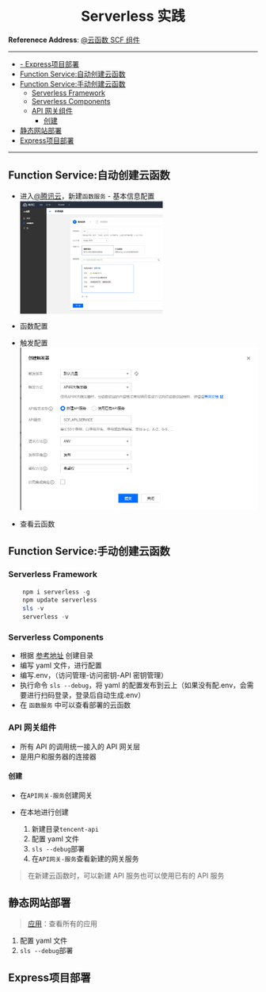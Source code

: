 <h1 align="center">Serverless 实践</h1>

**Referenece Address**: [@云函数 SCF 组件][1]

---
- [- Express项目部署](#ulliexpress项目部署liul)
- [Function Service:自动创建云函数](#function-service自动创建云函数)
- [Function Service:手动创建云函数](#function-service手动创建云函数)
  - [Serverless Framework](#serverless-framework)
  - [Serverless Components](#serverless-components)
  - [API 网关组件](#api-网关组件)
    - [创建](#创建)
- [静态网站部署](#静态网站部署)
- [Express项目部署](#express项目部署)
---

## Function Service:自动创建云函数

- 进入[@腾讯云][2]，新建`函数服务` - 基本信息配置
  <img src="./doc/1.jpg" width = "60%" height = "60%" align=center />

- 函数配置
- 触发配置
  ![触发器配置](./doc/2.jpg)
- 查看云函数

## Function Service:手动创建云函数

### Serverless Framework

```powershell
	npm i serverless -g
	npm update serverless
	sls -v
	serverless -v
```

### Serverless Components

- 根据 [参考地址][1] 创建目录
- 编写 yaml 文件，进行配置
- 编写.env，（访问管理-访问密钥-API 密钥管理）
- 执行命令 `sls --debug`，将 yaml 的配置发布到云上（如果没有配.env，会需要进行扫码登录，登录后自动生成.env）
- 在 `函数服务` 中可以查看部署的云函数

### API 网关组件

- 所有 API 的调用统一接入的 API 网关层
- 是用户和服务器的连接器

#### 创建

- 在`API网关-服务`创建网关
- 在本地进行创建

  1. 新建目录`tencent-api`
  2. 配置 yaml 文件
  3. `sls --debug`部署
  4. 在`API网关-服务`查看新建的网关服务

> 在新建云函数时，可以新建 API 服务也可以使用已有的 API 服务

## 静态网站部署
>[应用][3]：查看所有的应用
  1. 配置 yaml 文件
  2. `sls --debug`部署

## Express项目部署



[1]: https://cloud.tencent.com/document/product/1154/39271#2.-.E5.88.9B.E5.BB.BA
[2]: https://console.cloud.tencent.com/scf/list?rid=1&ns=default
[3]: https://serverless.cloud.tencent.com/
